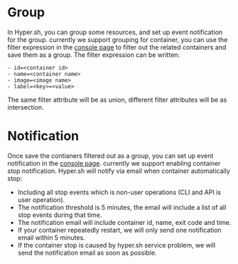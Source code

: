 # Group

In Hyper.sh, you can group some resources, and set up event notification for the group. currently we support grouping for container, you can use the filter expression in the [console page](https://console.hyper.sh/containers) to filter out the related containers and save them as a group. The filter expression can be written:

```
- id=<container id>
- name=<container name>
- image=<image name>
- label=<key>=<value>
```

The same filter attribute will be as union, different filter attributes will be as intersection.

# Notification

Once save the contianers filtered out as a group, you can set up event notification in the [console page](https://console.hyper.sh/groups). currently we support enabling container stop notification. Hyper.sh will notify via email when container automatically stop:

- Including all stop events which is non-user operations (CLI and API is user operation).
- The notification threshold is 5 minutes, the email will include a list of all stop events during that time.
- The notification email will include container id, name, exit code and time.
- If your container repeatedly restart, we will only send one notification email within 5 minutes.
- If the container stop is caused by hyper.sh service problem, we will send the notification email as soon as possible.
